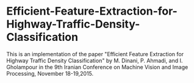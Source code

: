 # Efficient-Feature-Extraction-for-Highway-Traffic-Density-Classification
This is an implementation of the paper "Efficient Feature Extraction for Highway Traffic Density Classification" by M. Dinani, P. Ahmadi, and I. Gholampour in the 9th Iranian Conference on Machine Vision and Image Processing, November 18-19,2015.

